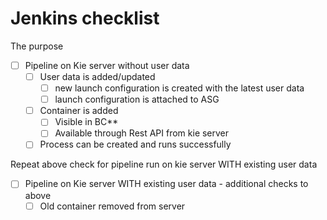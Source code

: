 # Jenkins checklist
The purpose 

- [ ] Pipeline on Kie server without user data
  - [ ] User data is added/updated
    - [ ] new launch configuration is created with the latest user data
    - [ ] launch configuration is attached to ASG
  - [ ] Container is added
    - [ ] Visible in BC**
    - [ ] Available through Rest API from kie server
  - [ ] Process can be created and runs successfully

Repeat above check for pipeline run on kie server WITH existing user data

- [ ] Pipeline on Kie server WITH existing user data - additional checks to above
  - [ ] Old container removed from server